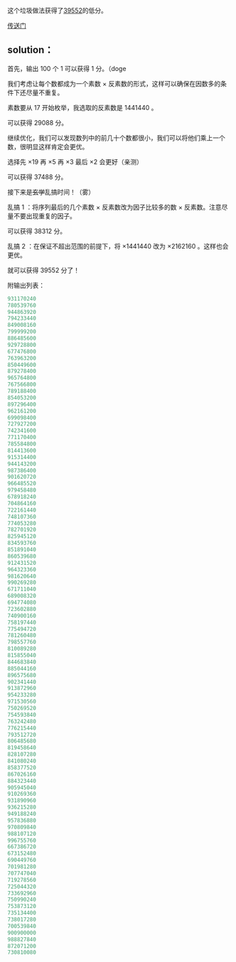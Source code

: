 这个垃圾做法获得了[39552](https://atcoder.jp/contests/chokudai002/submissions/31327261)的低分。

[传送门](https://www.luogu.com.cn/problem/AT2225) 

## solution：

首先，输出 $100$ 个 $1$ 可以获得 $1$ 分。（doge

我们考虑让每个数都成为一个素数 $\times$ 反素数的形式，这样可以确保在因数多的条件下还尽量不重复。

素数要从 $17$ 开始枚举，我选取的反素数是 $1441440$ 。

可以获得 $29088$ 分。

继续优化，我们可以发现数列中的前几十个数都很小，我们可以将他们乘上一个数，很明显这样肯定会更优。

选择先 $\times 19$ 再 $\times 5$ 再 $\times 3$ 最后 $\times 2$ 会更好（亲测）

可以获得 $37488$ 分。

接下来是~~玄学~~乱搞时间！（雾）

乱搞 $1$ ：将序列最后的几个素数 $\times$ 反素数改为因子比较多的数 $\times$ 反素数。注意尽量不要出现重复的因子。

可以获得 $38312$ 分。

乱搞 $2$ ：在保证不超出范围的前提下，将 $\times 1441440$ 改为 $\times 2162160$ 。这样也会更优。 

就可以获得 $39552$ 分了！

附输出列表：

```cpp
931170240
780539760
944863920
794233440
849008160
799999200
886485600
929728800
677476800
763963200
850449600
879278400
965764800
767566800
789188400
854053200
897296400
962161200
699098400
727927200
742341600
771170400
785584800
814413600
915314400
944143200
987386400
901620720
966485520
979458480
678918240
704864160
722161440
748107360
774053280
782701920
825945120
834593760
851891040
860539680
912431520
964323360
981620640
990269280
671711040
689008320
694774080
723602880
740900160
758197440
775494720
781260480
798557760
810089280
815855040
844683840
885044160
896575680
902341440
913872960
954233280
971530560
750269520
754593840
763242480
776215440
793512720
806485680
819458640
828107280
841080240
858377520
867026160
884323440
905945040
910269360
931890960
936215280
949188240
957836880
970809840
988107120
996755760
667386720
673152480
690449760
701981280
707747040
719278560
725044320
733692960
750990240
753873120
735134400
738017280
700539840
900900000
988827840
872071200
730810080
```

